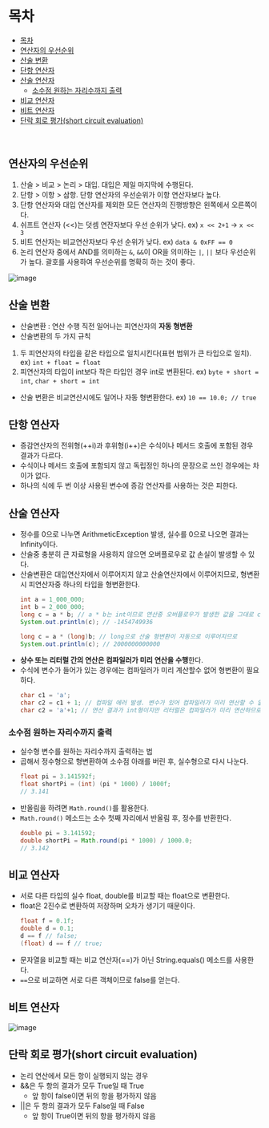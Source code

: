 # 목차


- [목차](#목차)
- [연산자의 우선순위](#연산자의-우선순위)
- [산술 변환](#산술-변환)
- [단항 연산자](#단항-연산자)
- [산술 연산자](#산술-연산자)
	- [소수점 원하는 자리수까지 출력](#소수점-원하는-자리수까지-출력)
- [비교 연산자](#비교-연산자)
- [비트 연산자](#비트-연산자)
- [단락 회로 평가(short circuit evaluation)](#단락-회로-평가short-circuit-evaluation)

<br>

## 연산자의 우선순위
1. 산술 > 비교 > 논리 > 대입. 대입은 제일 마지막에 수행된다.
2. 단항 > 이항 > 삼항. 단항 연산자의 우선순위가 이항 연산자보다 높다.
3. 단항 연산자와 대입 연산자를 제외한 모든 연산자의 진행방향은 왼쪽에서 오른쪽이다.
4. 쉬프트 연산자 (<<)는 덧셈 연잔자보다 우선 순위가 낮다.
    ex) `x << 2+1` -> `x << 3`
5. 비트 연산자는 비교연산자보다 우선 순위가 낮다.
    ex) `data & 0xFF == 0`
6. 논리 연산자 중에서 AND를 의미하는 `&`, `&&`이 OR을 의미하는 `|`, `||` 보다 우선순위가 높다. 괄호를 사용하여 우선순위를 명확히 하는 것이 좋다.

![image](https://user-images.githubusercontent.com/106129404/226787282-8a208bbf-793e-48e3-8c5e-a83bb2bfe678.png)

## 산술 변환
- 산술변환 : 연산 수행 직전 일어나는 피연산자의 **자동 형변환**
- 산술변환의 두 가지 규칙
1. 두 피연산자의 타입을 같은 타입으로 일치시킨다(표현 범위가 큰 타입으로 일치). ex) `int + float = float`
2. 피연산자의 타입이 int보다 작은 타입인 경우 int로 변환된다. ex) `byte + short = int`, `char + short = int`
- 산술 변환은 비교연산시에도 일어나 자동 형변환한다. ex) `10 == 10.0; // true`
## 단항 연산자
- 증감연산자의 전위형(++i)과 후위형(i++)은 수식이나 메서드 호출에 포함된 경우 결과가 다르다.
- 수식이나 메서드 호출에 포함되지 않고 독립정인 하나의 문장으로 쓰인 경우에는 차이가 없다.
- 하나의 식에 두 번 이상 사용된 변수에 증감 연산자를 사용하는 것은 피한다.

## 산술 연산자
- 정수를 0으로 나누면 ArithmeticException 발생, 실수를 0으로 나오면 결과는 Infinity이다.
- 산술중 충분히 큰 자료형을 사용하지 않으면 오버플로우로 값 손실이 발생할 수 있다.
- 산술변환은 대입연산자에서 이루어지지 않고 산술연산자에서 이루어지므로, 형변환시 피연산자중 하나의 타입을 형변환한다.
    ```java
    int a = 1_000_000;
    int b = 2_000_000;
    long c = a * b; // a * b는 int이므로 연산중 오버플로우가 발생한 값을 그대로 c에 대입한다.
    System.out.println(c); // -1454749936
    
    long c = a * (long)b; // long으로 산술 형변환이 자동으로 이루어지므로 
    System.out.println(c); // 2000000000000
    ```
- **상수 또는 리터럴 간의 연산은 컴파일러가 미리 연산을 수행**한다.
- 수식에 변수가 들어가 있는 경우에는 컴파일러가 미리 계산할수 없어 형변환이 필요하다.
    ```java
    char c1 = 'a';
    char c2 = c1 + 1; // 컴파일 에러 발생. 변수가 있어 컴파일러가 미리 연산할 수 없으므로 명시적 형변환 필요
    char c2 = 'a'+1; // 연산 결과가 int형이지만 리터럴은 컴파일러가 미리 연산하므로 ok
    ```

### 소수점 원하는 자리수까지 출력
- 실수형 변수를 원하는 자리수까지 출력하는 법
- 곱해서 정수형으로 형변환하여 소수점 아래를 버린 후, 실수형으로 다시 나눈다.
	```java
	float pi = 3.141592f;
	float shortPi = (int) (pi * 1000) / 1000f; 
	// 3.141
 	```
- 반올림을 하려면 `Math.round()`를 활용한다.
- `Math.round()` 메소드는 소수 첫째 자리에서 반올림 후, 정수를 반환한다.
	```java
	double pi = 3.141592;
	double shortPi = Math.round(pi * 1000) / 1000.0;
	// 3.142
	```

## 비교 연산자
- 서로 다른 타입의 실수 float, double를 비교할 때는 float으로 변환한다.
- float은 2진수로 변환하여 저장하며 오차가 생기기 때문이다.
	``` java
	float f = 0.1f;
	double d = 0.1;
	d == f // false;
	(float) d == f // true;
	```
- 문자열을 비교할 때는 비교 연산자(==)가 아닌 String.equals() 메소드를 사용한다.
- `==`으로 비교하면 서로 다른 객체이므로 false를 얻는다.

## 비트 연산자

![image](https://user-images.githubusercontent.com/106129404/225191310-3d944a5f-bb20-4280-868e-7b660c9a26cd.png)

## 단락 회로 평가(short circuit evaluation)

- 논리 연산에서 모든 항이 실행되지 않는 경우
- &&은 두 항의 결과가 모두 True일 때 True
    - 앞 항이 false이면 뒤의 항을 평가하지 않음
- ||은 두 항의 결과가 모두 False일 때 False
    - 앞 항이 True이면 뒤의 항을 평가하지 않음


